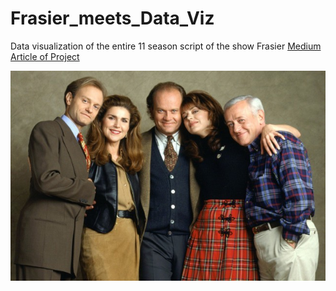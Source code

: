 # Frasier_meets_Data_Viz
Data visualization of the entire 11 season script of the show Frasier
[Medium Article of Project](https://medium.com/@claudia.chajon/frasier-meets-data-visualization-493f86bca6f9)


![Cast of Fraiser](Images_Charts/cast.png)

